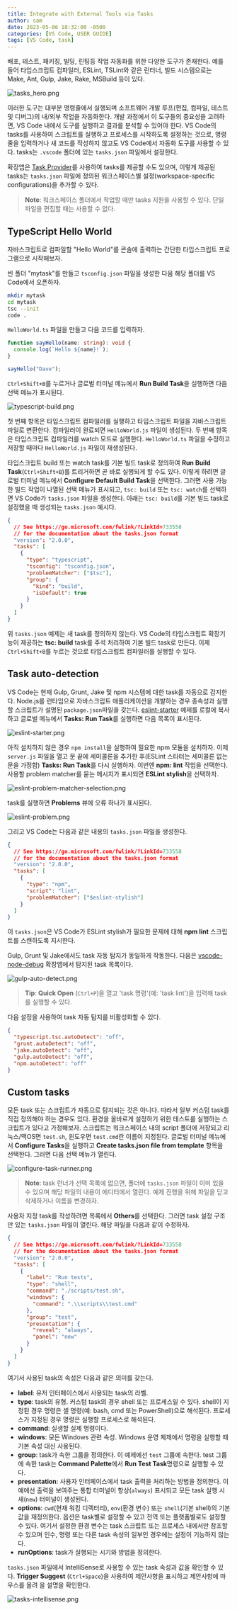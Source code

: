 ```yaml
---
title: Integrate with External Tools via Tasks
author: sam
date: 2023-05-06 18:32:00 -0500
categories: [VS Code, USER GUIDE]
tags: [VS Code, task]
---
```


배포, 테스트, 패키징, 빌딩, 린팅등 작업 자동화를 위한 다양한 도구가 존재한다. 예를 들어 타입스크립트 컴파일러, ESLint, TSLint와 같은 린터너, 빌드 시스템으로는 Make, Ant, Gulp, Jake, Rake, MSBuild 등이 있다.

![tasks_hero.png](/assets/img/tasks/tasks_hero.png)

이러한 도구는 대부분 명령줄에서 실행되며 소프트웨어 개발 루프(편집, 컴파일, 테스트 및 디버그)의 내/외부 작업을 자동화한다. 개발 과정에서 이 도구들의 중요성을 고려하면, VS Code 내에서 도구를 실행하고 결과를 분석할 수 있어야 한다. VS Code의 tasks를 사용하여 스크립트를 실행하고 프로세스를 시작하도록 설정하는 것으로, 명령줄을 입력하거나 새 코드를 작성하지 않고도 VS Code에서 자동화 도구를 사용할 수 있다. tasks는 `.vscode` 폴더에 있는 `tasks.json` 파일에서 설정한다.

확장앱은 [Task Provider](https://code.visualstudio.com/api/extension-guides/task-provider)를 사용하여 tasks를 제공할 수도 있으며, 이렇게 제공된 tasks는 `tasks.json` 파일에 정의된 워크스페이스별 설정(workspace-specific configurations)을 추가할 수 있다.

> **Note**: 워크스페이스 폴더에서 작업할 때만 tasks 지원을 사용할 수 있다. 단일 파일을 편집할 때는 사용할 수 없다.

## TypeScript Hello World

자바스크립트로 컴파일할 "Hello World"를 콘솔에 출력하는 간단한 타입스크립트 프로그램으로 시작해보자.

빈 폴더 "mytask"를 만들고 `tsconfig.json` 파일을 생성한 다음 해당 폴더를 VS Code에서 오픈하자.

```bash
mkdir mytask
cd mytask
tsc --init
code .
```

`HelloWorld.ts` 파일을 만들고 다음 코드를 입력하자.

```typescript
function sayHello(name: string): void {
  console.log(`Hello ${name}!`);
}

sayHello("Dave");
```

`Ctrl+Shift+B`를 누르거나 글로벌 터미널 메뉴에서 **Run Build Task**을 실행하면 다음 선택 메뉴가 표시된다.

![typescript-build.png](/assets/img/tasks/typescript-build.png)

첫 번째 항목은 타입스크립트 컴파일러를 실행하고 타입스크립트 파일을 자바스크립트 파일로 변환한다. 컴파일러이 완료되면 `HelloWorld.js` 파일이 생성된다. 두 번째 항목은 타입스크립트 컴파일러를 watch 모드로 실행한다. `HelloWorld.ts` 파일을 수정하고 저장할 때마다 `HelloWorld.js` 파일이 재생성된다.

타입스크립트 build 또는 watch task를 기본 빌드 task로 정의하여 **Run Build Task**(`Ctrl+Shift+B`)를 트리거하면 곧 바로 실행되게 할 수도 있다. 이렇게 하려면 글로벌 터미널 메뉴에서 **Configure Default Build Task**을 선택한다. 그러면 사용 가능한 빌드 작업이 나열된 선택 메뉴가 표시되고, `tsc: build` 또는 `tsc: watch`를 선택하면 VS Code가 `tasks.json` 파일을 생성한다. 아래는 `tsc: build`를 기본 빌드 task로 설정했을 때 생성되는 `tasks.json` 예시다.

```json
{
  // See https://go.microsoft.com/fwlink/?LinkId=733558
  // for the documentation about the tasks.json format
  "version": "2.0.0",
  "tasks": [
    {
      "type": "typescript",
      "tsconfig": "tsconfig.json",
      "problemMatcher": ["$tsc"],
      "group": {
        "kind": "build",
        "isDefault": true
      }
    }
  ]
}
```

위 `tasks.json` 예제는 새 task를 정의하지 않는다. VS Code의 타입스크립트 확장기능이 제공하는 **tsc: build** task를 주석 처리하여 기본 빌드 task로 만든다. 이제 `Ctrl+Shift+B`를 누르는 것으로 타입스크립트 컴파일러를 실행할 수 있다.

## Task auto-detection

VS Code는 현재 Gulp, Grunt, Jake 및 npm 시스템에 대한 task를 자동으로 감지한다. Node.js를 런타임으로 자바스크립트 애플리케이션을 개발하는 경우 종속성과 실행할 스크립트가 설명된 `package.json`파일을 갖는다. [eslint-starter](https://github.com/megamaddu/eslint-starter) 예제를 로컬에 복사하고 글로벌 메뉴에서 **Tasks: Run Task**를 실행하면 다음 목록이 표시된다.

![eslint-starter.png](/assets/img/tasks/eslint-starter.png)

아직 설치하지 않은 경우 `npm install`을 실행하여 필요한 npm 모듈을 설치하자. 이제 `server.js` 파일을 열고 문 끝에 세미콜론을 추가한 후(ESLint 스타터는 세미콜론 없는 문을 가정함) **Tasks: Run Task**를 다시 실행하자. 이번엔 **npm: lint** 작업을 선택한다. 사용할 problem matcher를 묻는 메시지가 표시되면 **ESLint stylish**을 선택하자.

![eslint-problem-matcher-selection.png](/assets/img/tasks/eslint-problem-matcher-selection.png)

task를 실행하면 **Problems** 뷰에 오류 하나가 표시된다.

![eslint-problem.png](/assets/img/tasks/eslint-problem.png)

그리고 VS Code는 다음과 같은 내용의 `tasks.json` 파일을 생성한다.

```json
{
  // See https://go.microsoft.com/fwlink/?LinkId=733558
  // for the documentation about the tasks.json format
  "version": "2.0.0",
  "tasks": [
    {
      "type": "npm",
      "script": "lint",
      "problemMatcher": ["$eslint-stylish"]
    }
  ]
}
```

이 `tasks.json`은 VS Code가 ESLint stylish가 필요한 문제에 대해 **npm lint** 스크립트를 스캔하도록 지시한다.

Gulp, Grunt 및 Jake에서도 task 자동 탐지가 동일하게 작동한다. 다음은 [vscode-node-debug](https://github.com/microsoft/vscode-node-debug) 확장앱에서 탐지된 task 목록이다.

![gulp-auto-detect.png](/assets/img/tasks/gulp-auto-detect.png)

> **Tip**: **Quick Open** (`Ctrl+P`)을 열고 'task 명령'(예: 'task lint')을 입력해 task를 실행할 수 있다.

다음 설정을 사용하여 task 자동 탐지를 비활성화할 수 있다.

```json
{
  "typescript.tsc.autoDetect": "off",
  "grunt.autoDetect": "off",
  "jake.autoDetect": "off",
  "gulp.autoDetect": "off",
  "npm.autoDetect": "off"
}
```

## Custom tasks

모든 task 또는 스크립트가 자동으로 탐지되는 것은 아니다. 따라서 일부 커스텀 task를 직접 정의해야 하는 경우도 있다. 환경을 올바르게 설정하기 위한 테스트를 실행하는 스크립트가 있다고 가정해보자. 스크립트는 워크스페이스 내의 script 폴더에 저장되고 리눅스/맥OS면 `test.sh`, 윈도우면 `test.cmd`란 이름이 지정된다. 글로벌 터미널 메뉴에서 **Configure Tasks**을 실행하고 **Create tasks.json file from template** 항목을 선택한다. 그러면 다음 선택 메뉴가 열린다.

![configure-task-runner.png](/assets/img/tasks/configure-task-runner.png)

> **Note**: task 런너가 선택 목록에 없으면, 폴더에 `tasks.json` 파일이 이미 있을 수 있으며 해당 파일의 내용이 에디터에서 열린다. 예제 진행을 위해 파일을 닫고 삭제하거나 이름을 변경하자.

사용자 지정 task를 작성하려면 목록에서 **Others**를 선택한다. 그러면 task 설정 구조만 있는 `tasks.json` 파일이 열린다. 해당 파일을 다음과 같이 수정하자.

```json
{
  // See https://go.microsoft.com/fwlink/?LinkId=733558
  // for the documentation about the tasks.json format
  "version": "2.0.0",
  "tasks": [
    {
      "label": "Run tests",
      "type": "shell",
      "command": "./scripts/test.sh",
      "windows": {
        "command": ".\\scripts\\test.cmd"
      },
      "group": "test",
      "presentation": {
        "reveal": "always",
        "panel": "new"
      }
    }
  ]
}
```

여기서 사용된 task의 속성은 다음과 같은 의미를 갖는다.

- **label**: 유저 인터페이스에서 사용되는 task의 라벨.
- **type**: task의 유형. 커스텀 task의 경우 shell 또는 프로세스일 수 있다. shell이 지정된 경우 명령은 셸 명령(예: bash, cmd 또는 PowerShell)으로 해석된다. 프로세스가 지정된 경우 명령은 실행할 프로세스로 해석된다.
- **command**: 실생할 실제 명령이다.
- **windows**: 모든 Windows 관련 속성. Windows 운영 체제에서 명령을 실행할 때 기본 속성 대신 사용된다.
- **group**: task가 속한 그룹을 정의한다. 이 예제에선 `test` 그룹에 속한다. test 그룹에 속한 task는 **Command Palette**에서 **Run Test Task**명령으로 실행할 수 있다.
- **presentation**: 사용자 인터페이스에서 task 출력을 처리하는 방법을 정의한다. 이 예에선 출력을 보여주는 통합 터미널이 항상(`always`) 표시되고 모든 task 실행 시 새(`new`) 터미널이 생성된다.
- **options**: `cwd`(현재 워킹 디렉터리), `env`(환경 변수) 또는 `shell`(기본 shell)의 기본값을 재정의한다. 옵션은 task별로 설정할 수 있고 전역 또는 플랫폼별로도 설정할 수 있다. 여기서 설정한 환경 변수는 task 스크립트 또는 프로세스 내에서만 참조할 수 있으며 인수, 명령 또는 다른 task 속성의 일부인 경우에는 설정이 기능하지 않는다.
- **runOptions**: task가 실행되는 시기와 방법을 정의한다.

`tasks.json` 파일에서 IntelliSense로 사용할 수 있는 task 속성과 값을 확인할 수 있다. **Trigger Suggest** (`Ctrl+Space`)을 사용하여 제안사항을 표시하고 제안사항에 마우스를 올려 을 설명을 확인한다.

![tasks-intellisense.png](/assets/img/tasks/tasks-intellisense.png)

